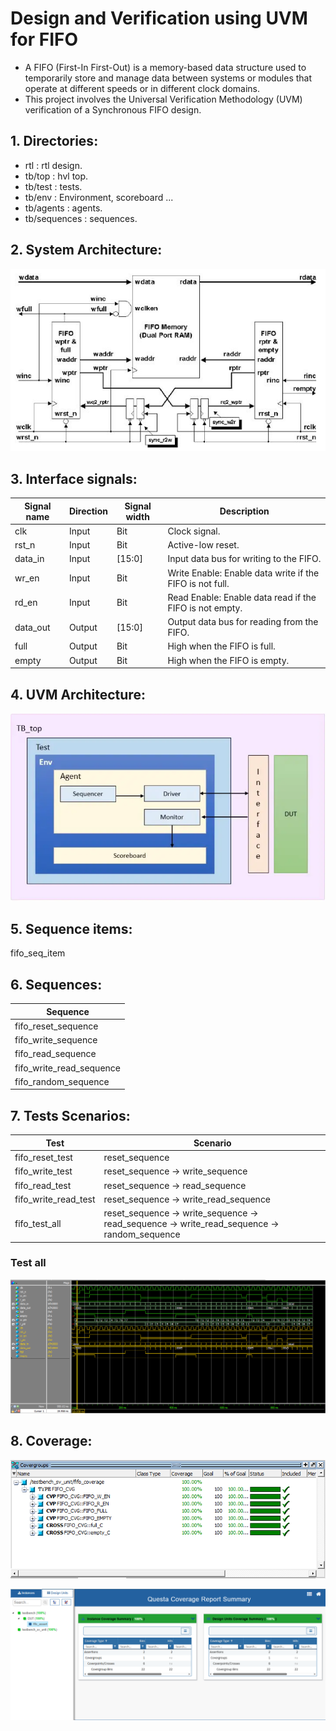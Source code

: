 # Design and Verification using UVM for FIFO 
- A FIFO (First-In First-Out) is a memory-based data structure used to temporarily store and manage data between systems or modules that operate at different speeds or in different clock domains. 
- This project involves the Universal Verification Methodology (UVM) verification of a Synchronous FIFO design.

## 1. Directories:
- rtl               : rtl design.
- tb/top            : hvl top.
- tb/test           : tests.
- tb/env            : Environment, scoreboard ...
- tb/agents         : agents.
- tb/sequences      : sequences.

## 2. System Architecture:

![image](images/fifo_diagram.jpg)

## 3. Interface signals:
| Signal name   | Direction | Signal width  | Description                      
| ------------- | --------- | ------------- |-----------------------------------------------------------
| clk	        | Input     | Bit           | Clock signal.
| rst_n         | Input	    | Bit           | Active-low reset.                                        
| data_in	    | Input	    | [15:0]        | Input data bus for writing to the FIFO.
| wr_en	        | Input	    | Bit           | Write Enable: Enable data write if the FIFO is not full.
| rd_en	        | Input	    | Bit           | Read Enable: Enable data read if the FIFO is not empty.
| data_out      | Output    | [15:0]	    | Output data bus for reading from the FIFO.
| full          | Output    | Bit           | High when the FIFO is full.
| empty         | Output    | Bit           | High when the FIFO is empty.

## 4. UVM Architecture:

![image](images/uvm_arch.PNG)

## 5. Sequence items:

fifo_seq_item

## 6. Sequences:

| Sequence                  |
| ------------------------- |
| fifo_reset_sequence       |
| fifo_write_sequence       |
| fifo_read_sequence        | 
| fifo_write_read_sequence  |
| fifo_random_sequence      |


## 7. Tests Scenarios:
| Test                  | Scenario                                                                                  |
| --------------------- | ----------------------------------------------------------------------------------------- |
| fifo_reset_test       | reset_sequence
| fifo_write_test       | reset_sequence -> write_sequence
| fifo_read_test        | reset_sequence -> read_sequence
| fifo_write_read_test  | reset_sequence -> write_read_sequence
| fifo_test_all         | reset_sequence -> write_sequence -> read_sequence -> write_read_sequence -> random_sequence

### Test all 
![image](images/test_all.PNG)


## 8. Coverage:

![image](images/coverage.PNG)

![image](images/cover.PNG)

